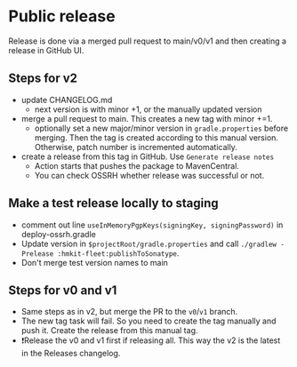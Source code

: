 # Public release

Release is done via a merged pull request to main/v0/v1 and then creating a release in GitHub UI.

## Steps for v2
- update CHANGELOG.md
  - next version is with minor +1, or the manually updated version
- merge a pull request to main. This creates a new tag with minor +=1.
  - optionally set a new major/minor version in `gradle.properties` before merging. Then the tag is created according to this manual version. Otherwise, patch number is incremented automatically.
- create a release from this tag in GitHub. Use `Generate release notes`
    - Action starts that pushes the package to MavenCentral.
    - You can check OSSRH whether release was successful or not.

## Make a test release locally to staging

- comment out line `useInMemoryPgpKeys(signingKey, signingPassword)` in deploy-ossrh.gradle
- Update version in `$projectRoot/gradle.properties` and call `./gradlew -Prelease :hmkit-fleet:publishToSonatype`.
- Don't merge test version names to main

## Steps for v0 and v1

- Same steps as in v2, but merge the PR to the `v0`/`v1` branch.
- The new tag task will fail. So you need to create the tag manually and push it. Create the release from this manual tag.
- ❗Release the v0 and v1 first if releasing all. This way the v2 is the latest in the Releases changelog.